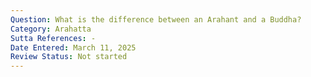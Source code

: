 ```yaml
---
Question: What is the difference between an Arahant and a Buddha?
Category: Arahatta
Sutta References: -
Date Entered: March 11, 2025
Review Status: Not started
---
```

